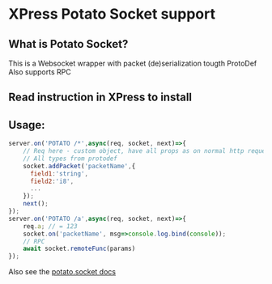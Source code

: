 # XPress Potato Socket support
## What is Potato Socket?
This is a Websocket wrapper with packet (de)serialization tougth ProtoDef
Also supports RPC
## Read instruction in XPress to install
## Usage:
```js
server.on('POTATO /*',async(req, socket, next)=>{
    // Req here - custom object, have all props as on normal http requests
    // All types from protodef
    socket.addPacket('packetName',{
      field1:'string',
      field2:'i8',
      ...
    });
    next(); 
});
server.on('POTATO /a',async(req, socket, next)=>{
    req.a; // = 123
    socket.on('packetName', msg=>console.log.bind(console));
    // RPC
    await socket.remoteFunc(params)
});
```
Also see the [potato.socket docs](https://github.com/Meteor-DEV/Potato.Socket)
